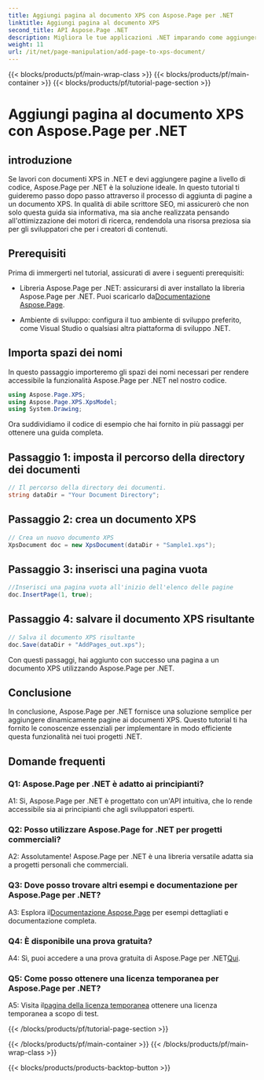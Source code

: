 ```yaml
---
title: Aggiungi pagina al documento XPS con Aspose.Page per .NET
linktitle: Aggiungi pagina al documento XPS
second_title: API Aspose.Page .NET
description: Migliora le tue applicazioni .NET imparando come aggiungere pagine ai documenti XPS con Aspose.Page per .NET. Segui la nostra guida passo passo per un'integrazione perfetta.
weight: 11
url: /it/net/page-manipulation/add-page-to-xps-document/
---
```


{{< blocks/products/pf/main-wrap-class >}}
{{< blocks/products/pf/main-container >}}
{{< blocks/products/pf/tutorial-page-section >}}

# Aggiungi pagina al documento XPS con Aspose.Page per .NET

## introduzione

Se lavori con documenti XPS in .NET e devi aggiungere pagine a livello di codice, Aspose.Page per .NET è la soluzione ideale. In questo tutorial ti guideremo passo dopo passo attraverso il processo di aggiunta di pagine a un documento XPS. In qualità di abile scrittore SEO, mi assicurerò che non solo questa guida sia informativa, ma sia anche realizzata pensando all'ottimizzazione dei motori di ricerca, rendendola una risorsa preziosa sia per gli sviluppatori che per i creatori di contenuti.

## Prerequisiti

Prima di immergerti nel tutorial, assicurati di avere i seguenti prerequisiti:

-  Libreria Aspose.Page per .NET: assicurarsi di aver installato la libreria Aspose.Page per .NET. Puoi scaricarlo da[Documentazione Aspose.Page](https://reference.aspose.com/page/net/).

- Ambiente di sviluppo: configura il tuo ambiente di sviluppo preferito, come Visual Studio o qualsiasi altra piattaforma di sviluppo .NET.

## Importa spazi dei nomi

In questo passaggio importeremo gli spazi dei nomi necessari per rendere accessibile la funzionalità Aspose.Page per .NET nel nostro codice.

```csharp
using Aspose.Page.XPS;
using Aspose.Page.XPS.XpsModel;
using System.Drawing;
```

Ora suddividiamo il codice di esempio che hai fornito in più passaggi per ottenere una guida completa.

## Passaggio 1: imposta il percorso della directory dei documenti

```csharp
// Il percorso della directory dei documenti.
string dataDir = "Your Document Directory";
```

## Passaggio 2: crea un documento XPS

```csharp
// Crea un nuovo documento XPS
XpsDocument doc = new XpsDocument(dataDir + "Sample1.xps");
```

## Passaggio 3: inserisci una pagina vuota

```csharp
//Inserisci una pagina vuota all'inizio dell'elenco delle pagine
doc.InsertPage(1, true);
```

## Passaggio 4: salvare il documento XPS risultante

```csharp
// Salva il documento XPS risultante
doc.Save(dataDir + "AddPages_out.xps");
```

Con questi passaggi, hai aggiunto con successo una pagina a un documento XPS utilizzando Aspose.Page per .NET.

## Conclusione

In conclusione, Aspose.Page per .NET fornisce una soluzione semplice per aggiungere dinamicamente pagine ai documenti XPS. Questo tutorial ti ha fornito le conoscenze essenziali per implementare in modo efficiente questa funzionalità nei tuoi progetti .NET.

## Domande frequenti

### Q1: Aspose.Page per .NET è adatto ai principianti?

A1: Sì, Aspose.Page per .NET è progettato con un'API intuitiva, che lo rende accessibile sia ai principianti che agli sviluppatori esperti.

### Q2: Posso utilizzare Aspose.Page for .NET per progetti commerciali?

A2: Assolutamente! Aspose.Page per .NET è una libreria versatile adatta sia a progetti personali che commerciali.

### Q3: Dove posso trovare altri esempi e documentazione per Aspose.Page per .NET?

 A3: Esplora il[Documentazione Aspose.Page](https://reference.aspose.com/page/net/) per esempi dettagliati e documentazione completa.

### Q4: È disponibile una prova gratuita?

A4: Sì, puoi accedere a una prova gratuita di Aspose.Page per .NET[Qui](https://releases.aspose.com/).

### Q5: Come posso ottenere una licenza temporanea per Aspose.Page per .NET?

 A5: Visita il[pagina della licenza temporanea](https://purchase.aspose.com/temporary-license/) ottenere una licenza temporanea a scopo di test.

{{< /blocks/products/pf/tutorial-page-section >}}

{{< /blocks/products/pf/main-container >}}
{{< /blocks/products/pf/main-wrap-class >}}

{{< blocks/products/products-backtop-button >}}
